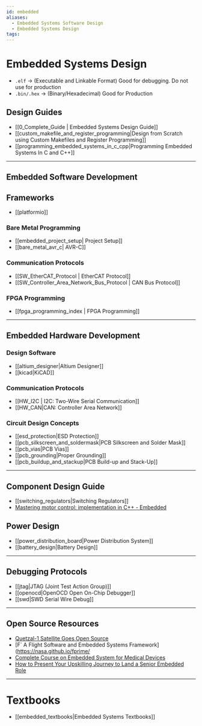 ```yaml
---
id: embedded
aliases:
  - Embedded Systems Software Design
  - Embedded Systems Design
tags:
---
```


# Embedded Systems Design

- `.elf` → (Executable and Linkable Format) Good for debugging. Do not use for production
- `.bin/.hex` → (Binary/Hexadecimal) Good for Production

## Design Guides

- [[0_Complete_Guide | Embedded Systems Design Guide]]
- [[custom_makefile_and_register_programming|Design from Scratch using Custom Makefiles and Register Programming]]
- [[programming_embedded_systems_in_c_cpp|Programming Embedded Systems In C and C++]]

--- 

## Embedded Software Development

## Frameworks

- [[platformio]]

### Bare Metal Programming

- [[embedded_project_setup| Project Setup]]
- [[bare_metal_avr_c| AVR-C]]

### Communication Protocols

- [[SW_EtherCAT_Protocol | EtherCAT Protocol]]
- [[SW_Controller_Area_Network_Bus_Protocol | CAN Bus Protocol]]

### FPGA Programming

- [[fpga_programming_index | FPGA Programming]]

---
## Embedded Hardware Development

### Design Software
- [[altium_designer|Altium Designer]]
- [[kicad|KiCAD]]

### Communication Protocols

- [[HW_I2C | I2C: Two-Wire Serial Communication]]
- [[HW_CAN|CAN: Controller Area Network]]

### Circuit Design Concepts
- [[esd_protection|ESD Protection]]
- [[pcb_silkscreen_and_soldermask|PCB Silkscreen and Solder Mask]]
- [[pcb_vias|PCB Vias]]
- [[pcb_grounding|Proper Grounding]]
- [[pcb_buildup_and_stackup|PCB Build-up and Stack-Up]]




---
## Component Design Guide

- [[switching_regulators|Switching Regulators]]
- [Mastering motor control: implementation in C++ - Embedded](https://www.embedded.com/mastering-motor-control-implementation-in-c/)
## Power Design
- [[power_distribution_board|Power Distribution System]]
- [[battery_design|Battery Design]]
---

## Debugging Protocols

- [[jtag|JTAG (Joint Test Action Group)]]
- [[openocd|OpenOCD Open On-Chip Debugger]]
- [[swd|SWD Serial Wire Debug]]

---

## Open Source Resources
- [Quetzal-1 Satellite Goes Open Source](https://hackaday.com/2023/07/04/quetzal-1-satellite-goes-open-source/)
- [F´ A Flight Software and Embedded Systems Framework](https://nasa.github.io/fprime/
- [Complete Course on Embedded System for Medical Devices](https://mlp6.github.io/Embedded-Medical-Devices/)
- [How to Present Your Upskilling Journey to Land a Senior Embedded Role](https://shawnhymel.com/2802/how-to-present-your-upskilling-journey-to-land-a-senior-embedded-role/)
---
# Textbooks
- [[embedded_textbooks|Embedded Systems Textbooks]]